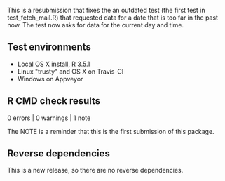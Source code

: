 This is a resubmission that fixes the an outdated test (the first test in test_fetch_mail.R) that requested data for a date that is too far in the past now. The test now asks for data for the current day and time.

## Test environments

* Local OS X install, R 3.5.1
* Linux "trusty" and OS X on Travis-CI
* Windows on Appveyor

## R CMD check results

0 errors | 0 warnings | 1 note

The NOTE is a reminder that this is the first submission of this package.

## Reverse dependencies

This is a new release, so there are no reverse dependencies.
